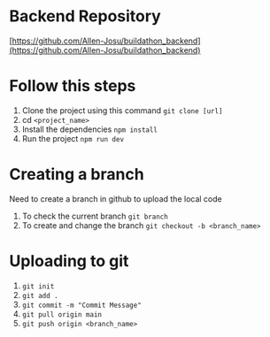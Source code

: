# Backend Repository

[https://github.com/Allen-Josu/buildathon_backend](https://github.com/Allen-Josu/buildathon_backend)

# Follow this steps 

1. Clone the project using this command `git clone [url]`
2. cd `<project_name>`
3. Install the dependencies `npm install`
4. Run the project `npm run dev`

# Creating a branch

Need to create a branch in github to upload the local code

1. To check the current branch `git branch`
2. To create and change the branch `git checkout -b <branch_name>`

# Uploading to git 

1. `git init` 
2. `git add .`
3. `git commit -m "Commit Message"`
4. `git pull origin main`
5. `git push origin <branch_name>`
